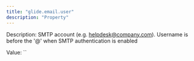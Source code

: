 ```yaml
---
title: "glide.email.user"
description: "Property"
---
```


Description: SMTP account (e.g. helpdesk@company.com). Username is before the '@'  when SMTP authentication is enabled

Value: ``